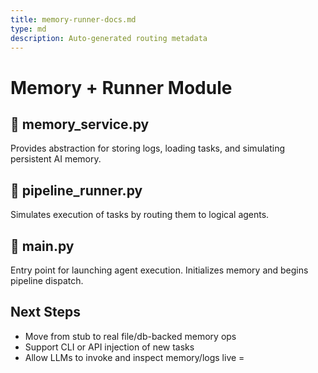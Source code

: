 ```yaml
---
title: memory-runner-docs.md
type: md
description: Auto-generated routing metadata
---
```


# Memory + Runner Module

## 🧠 memory_service.py
Provides abstraction for storing logs, loading tasks, and simulating persistent AI memory.

## 🔁 pipeline_runner.py
Simulates execution of tasks by routing them to logical agents.

## 🚀 main.py
Entry point for launching agent execution. Initializes memory and begins pipeline dispatch.

## Next Steps
- Move from stub to real file/db-backed memory ops
- Support CLI or API injection of new tasks
- Allow LLMs to invoke and inspect memory/logs live
=